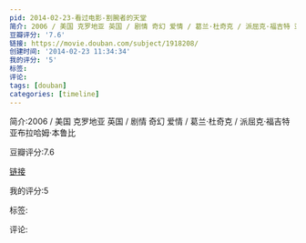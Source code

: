 ```yaml
---
pid: 2014-02-23-看过电影-割腕者的天堂
简介: 2006 / 美国 克罗地亚 英国 / 剧情 奇幻 爱情 / 葛兰·杜奇克 / 派屈克·福吉特 亚布拉哈姆·本鲁比
豆瓣评分: '7.6'
链接: https://movie.douban.com/subject/1918208/
创建时间: '2014-02-23 11:34:34'
我的评分: '5'
标签:
评论:
tags: [douban]
categories: [timeline]
---
```

简介:2006 / 美国 克罗地亚 英国 / 剧情 奇幻 爱情 / 葛兰·杜奇克 / 派屈克·福吉特 亚布拉哈姆·本鲁比

豆瓣评分:7.6

[链接](https://movie.douban.com/subject/1918208/)

我的评分:5

标签:

评论:

